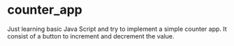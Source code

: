 # counter_app

Just learning basic Java Script and try to implement a simple counter app.
It consist of a button to increment and decrement the value.
